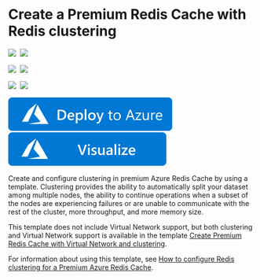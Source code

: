 # Create a Premium Redis Cache with Redis clustering

<IMG SRC="https://azurequickstartsservice.blob.core.windows.net/badges/201-redis-premium-cluster-diagnostics/PublicLastTestDate.svg" />&nbsp;
<IMG SRC="https://azurequickstartsservice.blob.core.windows.net/badges/201-redis-premium-cluster-diagnostics/PublicDeployment.svg" />&nbsp;

<IMG SRC="https://azurequickstartsservice.blob.core.windows.net/badges/201-redis-premium-cluster-diagnostics/FairfaxLastTestDate.svg" />&nbsp;
<IMG SRC="https://azurequickstartsservice.blob.core.windows.net/badges/201-redis-premium-cluster-diagnostics/FairfaxDeployment.svg" />&nbsp;

<IMG SRC="https://azurequickstartsservice.blob.core.windows.net/badges/201-redis-premium-cluster-diagnostics/BestPracticeResult.svg" />&nbsp;
<IMG SRC="https://azurequickstartsservice.blob.core.windows.net/badges/201-redis-premium-cluster-diagnostics/CredScanResult.svg" />&nbsp;

<a href="https://portal.azure.com/#create/Microsoft.Template/uri/https%3A%2F%2Fraw.githubusercontent.com%2Fazure%2Fazure-quickstart-templates%2Fmaster%2F201-redis-premium-cluster-diagnostics%2Fazuredeploy.json" target="_blank">
    <img src="https://raw.githubusercontent.com/Azure/azure-quickstart-templates/master/1-CONTRIBUTION-GUIDE/images/deploytoazure.svg?sanitize=true"/>
</a>
<a href="http://armviz.io/#/?load=https%3A%2F%2Fraw.githubusercontent.com%2FAzure%2Fazure-quickstart-templates%2Fmaster%2F201-redis-premium-cluster-diagnostics%2Fazuredeploy.json" target="_blank">
    <img src="https://raw.githubusercontent.com/Azure/azure-quickstart-templates/master/1-CONTRIBUTION-GUIDE/images/visualizebutton.svg?sanitize=true"/>
</a>

Create and configure clustering in premium Azure Redis Cache by using a template. Clustering provides the ability to automatically split your dataset among multiple nodes, the ability to continue operations when a subset of the nodes are experiencing failures or are unable to communicate with the rest of the cluster, more throughput, and more memory size.

This template does not include Virtual Network support, but both clustering and Virtual Network support is available in the template [Create Premium Redis Cache with Virtual Network and clustering](https://azure.microsoft.com/documentation/templates/201-redis-premium-vnet-cluster-diagnostics/).

For information about using this template, see [How to configure Redis clustering for a Premium Azure Redis Cache](https://azure.microsoft.com/documentation/articles/cache-how-to-premium-clustering/).


